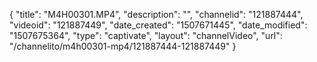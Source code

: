 {
    "title": "M4H00301.MP4",
    "description": "",
    "channelid": "121887444",
    "videoid": "121887449",
    "date_created": "1507671445",
    "date_modified": "1507675364",
    "type": "captivate",
    "layout": "channelVideo",
    "url": "\/channelito\/m4h00301-mp4\/121887444-121887449"
}